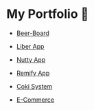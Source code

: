 # My Portfolio 📂

- [Beer-Board](https://github.com/jesusandres31/beer-board)

- [Liber App](https://github.com/jesusandres31/liber-app)

- [Nutty App](https://github.com/jesusandres31/nutty-app)

- [Remify App](https://github.com/jesusandres31/remify-app/)

- [Coki System](https://github.com/jesusandres31/C-Sharp-dotnet-WinForms-App)

- [E-Commerce](https://github.com/jesusandres31/LAMP-webstore-app-guitar-pedals)

<!---
-->
